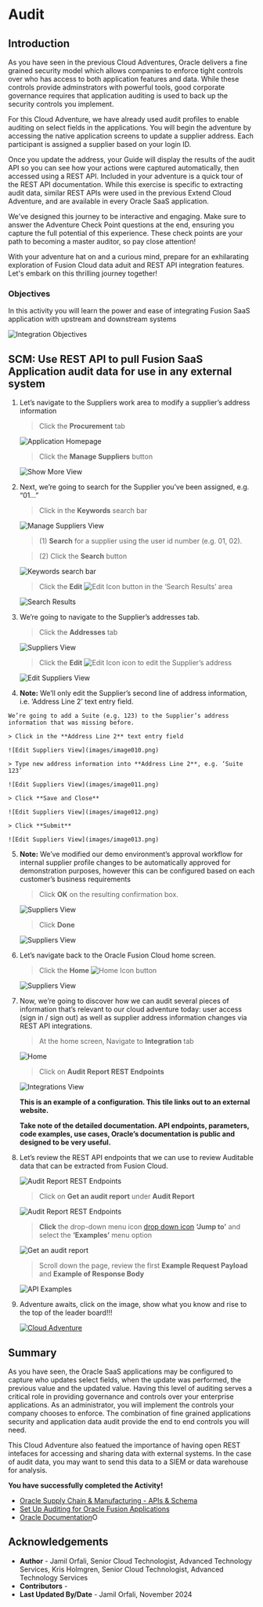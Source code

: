 # Audit

## Introduction

As you have seen in the previous Cloud Adventures, Oracle delivers a fine grained security model which allows companies to enforce tight controls over who has access to both application features and data. While these controls provide adminstrators with powerful tools, good corporate governance requires that application auditing is used to back up the security controls you implement.

For this Cloud Adventure, we have already used audit profiles to enable auditing on select fields in the applications.
You will begin the adventure by accessing the native application screens to update a supplier address. Each participant is assigned a supplier based on your login ID.

Once you update the address, your Guide will display the results of the audit API so you can see how your actions were captured automatically, then accessed using a REST API.
Included in your adventure is a quick tour of the REST API documentation. While this exercise is specific to extracting audit data, similar REST APIs were used in the previous Extend Cloud Adventure, and are available in every Oracle SaaS application.

We've designed this journey to be interactive and engaging. Make sure to answer the Adventure Check Point questions at the end, ensuring you capture the full potential of this experience. These check points are your path to becoming a master auditor, so pay close attention!

With your adventure hat on and a curious mind, prepare for an exhilarating exploration of Fusion Cloud data aduit and REST API integration features. Let's embark on this thrilling journey together!


### **Objectives**

In this activity you will learn the power and ease of integrating Fusion SaaS application with upstream and downstream systems

![Integration Objectives](images/Integration_objs2.png)


## SCM: Use REST API to pull Fusion SaaS Application audit data for use in any external system




1. Let’s navigate to the Suppliers work area to modify a supplier’s address information

    > Click the **Procurement** tab

    ![Application Homepage](images/image002.png)


    > Click the **Manage Suppliers** button

    ![Show More View](images/image004.png)


2. Next, we’re going to search for the Supplier you’ve been assigned, e.g. “01…”

    > Click in the **Keywords** search bar

    ![Manage Suppliers View](images/image005.png)  

    > (1) **Search** for a supplier using the user id number (e.g. 01, 02).  <br>

    > (2) Click the **Search** button

    ![Keywords search bar](images/image006.png)  

    > Click the **Edit** ![Edit Icon](images/icon011_edit.png)  button in the ‘Search Results’ area

    ![Search Results](images/image007.png)  


3. We’re going to navigate to the Supplier’s addresses tab.
   
    > Click the **Addresses** tab

    ![Suppliers View](images/image008.png)  

    > Click the **Edit** ![Edit Icon](images/icon011_edit.png) icon to edit the Supplier’s address

    ![Edit Suppliers View](images/image009.png)  


4.   **Note:** We’ll only edit the Supplier’s second line of address information, i.e. ‘Address Line 2’ text entry field. 

    We’re going to add a Suite (e.g. 123) to the Supplier’s address information that was missing before.

    > Click in the **Address Line 2** text entry field 

    ![Edit Suppliers View](images/image010.png)

    > Type new address information into **Address Line 2**, e.g. ‘Suite 123’

    ![Edit Suppliers View](images/image011.png)

    > Click **Save and Close** 

    ![Edit Suppliers View](images/image012.png)

    > Click **Submit** 

    ![Edit Suppliers View](images/image013.png)

5.  **Note:** We’ve modified our demo environment’s approval workflow for internal supplier profile changes to be automatically approved for            demonstration purposes, however this can be configured based on each customer’s business requirements

    > Click **OK** on the resulting confirmation box. 

    ![Suppliers View](images/image014.png)

    > Click **Done**

    ![Suppliers View](images/image015.png)



6. Let’s navigate back to the Oracle Fusion Cloud home screen.

    > Click the **Home** ![Home Icon](images/icon012_home.png) button

    ![Suppliers View](images/image016.png)



7. Now, we’re going to discover how we can audit several pieces of information that’s relevant to our cloud adventure today: user access (sign in / sign out) as well as supplier address information changes via REST API integrations.

    > At the home screen, Navigate to **Integration** tab

    ![Home](images/image017.png)

    > Click on **Audit Report REST Endpoints**

    ![Integrations View](images/image018.png)
    


    **This is an example of a configuration. This tile links out to an external website.**

    **Take note of the detailed documentation. API endpoints, parameters, code examples, use cases, Oracle’s documentation is public and designed to be very useful.**


8. Let’s review the REST API endpoints that we can use to review Auditable data that can be extracted from Fusion Cloud.

    ![Audit Report REST Endpoints](images/image019.png)

    > Click on **Get an audit report** under **Audit Report**

    ![Audit Report REST Endpoints](images/image020.png)    

    > **Click** the drop-down menu icon [drop down icon](images/icon014_downarrow.png) **‘Jump to’** and select the **‘Examples’** menu option

    ![Get an audit report](images/image021.png)   

    > Scroll down the page, review the first **Example Request Payload** and **Example of Response Body**

    ![API Examples](images/image022.png)   



	

14. Adventure awaits, click on the image, show what you know and rise to the top of the leader board!!!
    
    [![Cloud Adventure](images/cloud-adventure-checkpoint-image.png)](https://apex.oracle.com/pls/apex/f?p=159406:LOGIN_TEAM:::::CC:CIOADVENTURE) 


## Summary

As you have seen, the Oracle SaaS applications may be configured to capture who updates select fields, when the update was performed, the previous value and the updated value. Having this level of auditing serves a critical role in providing governance and controls over your enterprise applications. As an administrator, you will implement the controls your company chooses to enforce. The combination of fine grained applications security and application data audit provide the end to end controls you will need.

This Cloud Adventure also featued the importance of having open REST intefaces for accessing and sharing data with external systems. In the case of audit data, you may want to send this data to a SIEM or data warehouse for analysis.

**You have successfully completed the Activity!**

* [Oracle Supply Chain & Manufacturing - APIs & Schema](https://docs.oracle.com/en/cloud/saas/supply-chain-and-manufacturing/24b/api.html)
* [Set Up Auditing for Oracle Fusion Applications](https://docs.oracle.com/en/cloud/saas/applications-common/24d/facia/set-up-auditing-for-oracle-fusion-applications.html)
* [Oracle Documentation](http://docs.oracle.com)O

## Acknowledgements
* **Author** - Jamil Orfali, Senior Cloud Technologist, Advanced Technology Services, Kris Holmgren, Senior Cloud Technologist, Advanced Technology Services
* **Contributors** -  
* **Last Updated By/Date** - Jamil Orfali, November 2024
